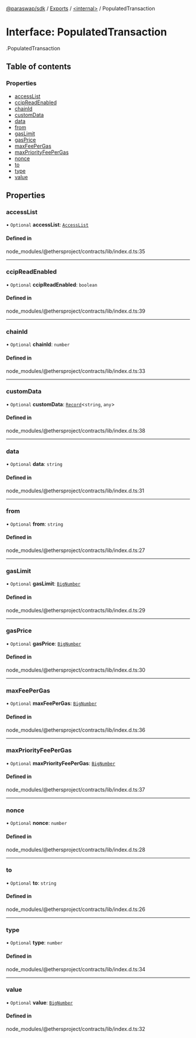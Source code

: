 [@paraswap/sdk](../README.md) / [Exports](../modules.md) / [<internal\>](../modules/internal_.md) / PopulatedTransaction

# Interface: PopulatedTransaction

[<internal>](../modules/internal_.md).PopulatedTransaction

## Table of contents

### Properties

- [accessList](internal_.PopulatedTransaction.md#accesslist)
- [ccipReadEnabled](internal_.PopulatedTransaction.md#ccipreadenabled)
- [chainId](internal_.PopulatedTransaction.md#chainid)
- [customData](internal_.PopulatedTransaction.md#customdata)
- [data](internal_.PopulatedTransaction.md#data)
- [from](internal_.PopulatedTransaction.md#from)
- [gasLimit](internal_.PopulatedTransaction.md#gaslimit)
- [gasPrice](internal_.PopulatedTransaction.md#gasprice)
- [maxFeePerGas](internal_.PopulatedTransaction.md#maxfeepergas)
- [maxPriorityFeePerGas](internal_.PopulatedTransaction.md#maxpriorityfeepergas)
- [nonce](internal_.PopulatedTransaction.md#nonce)
- [to](internal_.PopulatedTransaction.md#to)
- [type](internal_.PopulatedTransaction.md#type)
- [value](internal_.PopulatedTransaction.md#value)

## Properties

### accessList

• `Optional` **accessList**: [`AccessList`](../modules/internal_.md#accesslist)

#### Defined in

node_modules/@ethersproject/contracts/lib/index.d.ts:35

___

### ccipReadEnabled

• `Optional` **ccipReadEnabled**: `boolean`

#### Defined in

node_modules/@ethersproject/contracts/lib/index.d.ts:39

___

### chainId

• `Optional` **chainId**: `number`

#### Defined in

node_modules/@ethersproject/contracts/lib/index.d.ts:33

___

### customData

• `Optional` **customData**: [`Record`](../modules/internal_.md#record)<`string`, `any`\>

#### Defined in

node_modules/@ethersproject/contracts/lib/index.d.ts:38

___

### data

• `Optional` **data**: `string`

#### Defined in

node_modules/@ethersproject/contracts/lib/index.d.ts:31

___

### from

• `Optional` **from**: `string`

#### Defined in

node_modules/@ethersproject/contracts/lib/index.d.ts:27

___

### gasLimit

• `Optional` **gasLimit**: [`BigNumber`](../classes/internal_.BigNumber-1.md)

#### Defined in

node_modules/@ethersproject/contracts/lib/index.d.ts:29

___

### gasPrice

• `Optional` **gasPrice**: [`BigNumber`](../classes/internal_.BigNumber-1.md)

#### Defined in

node_modules/@ethersproject/contracts/lib/index.d.ts:30

___

### maxFeePerGas

• `Optional` **maxFeePerGas**: [`BigNumber`](../classes/internal_.BigNumber-1.md)

#### Defined in

node_modules/@ethersproject/contracts/lib/index.d.ts:36

___

### maxPriorityFeePerGas

• `Optional` **maxPriorityFeePerGas**: [`BigNumber`](../classes/internal_.BigNumber-1.md)

#### Defined in

node_modules/@ethersproject/contracts/lib/index.d.ts:37

___

### nonce

• `Optional` **nonce**: `number`

#### Defined in

node_modules/@ethersproject/contracts/lib/index.d.ts:28

___

### to

• `Optional` **to**: `string`

#### Defined in

node_modules/@ethersproject/contracts/lib/index.d.ts:26

___

### type

• `Optional` **type**: `number`

#### Defined in

node_modules/@ethersproject/contracts/lib/index.d.ts:34

___

### value

• `Optional` **value**: [`BigNumber`](../classes/internal_.BigNumber-1.md)

#### Defined in

node_modules/@ethersproject/contracts/lib/index.d.ts:32
